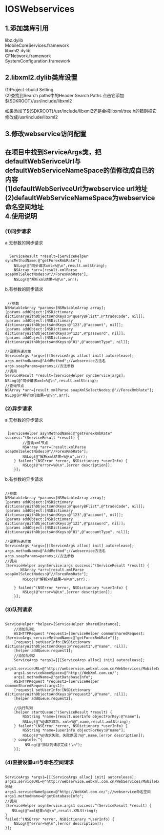 IOSWebservices
==============
1.添加类库引用
------------
libz.dylib<br/>
MobileCoreServices.framework<br/>
libxml2.dylib<br/>
CFNetwork.framework<br/>
SystemConfiguration.framework<br/>

2.libxml2.dylib类库设置
------------
(1)Project->build Setting<br/>
(2)查找到Search paths中的Header Search Paths 点击它添加${SDKROOT}/usr/include/libxml2<br/>

如果添加了${SDKROOT}/usr/include/libxml2还是会报libxml/tree.h的错则把它修改成/usr/include/libxml2<br/>

3.修改webservice访问配置
------------
在项目中找到ServiceArgs类，把defaultWebSerivceUrl与defaultWebServiceNameSpace的值修改成自已的内容<br/>
(1)defaultWebSerivceUrl为webservice url地址<br/>
(2)defaultWebServiceNameSpace为webservice命名空间地址<br/>
4.使用说明
------------
### (1)同步请求<br/>
a.无参数的同步请求<br/>
<pre><code>
  ServiceResult *result=[ServiceHelper syncMethodName:@"getForexRmbRate"];
    NSLog(@"同步请求xml=%@\n",result.xmlString);
    NSArray *arr=[result.xmlParse soapXmlSelectNodes:@"//ForexRmbRate"];
    NSLog(@"解析xml结果=%@\n",arr);
</code></pre>
b.有参数的同步请求
<pre><code>
 //参数
NSMutableArray *params=[NSMutableArray array];
[params addObject:[NSDictionary dictionaryWithObjectsAndKeys:@"queryBFlist",@"tradeCode", nil]];
[params addObject:[NSDictionary dictionaryWithObjectsAndKeys:@"123",@"account", nil]];
[params addObject:[NSDictionary dictionaryWithObjectsAndKeys:@"123",@"password", nil]];
[params addObject:[NSDictionary dictionaryWithObjectsAndKeys:@"01",@"accountType", nil]];
     
//设置传递对象
ServiceArgs *args=[[[ServiceArgs alloc] init] autorelease];
args.methodName=@"AddMethod";//webservice方法名
args.soapParams=params;//方法参数
//调用
ServiceResult *result=[ServiceHelper syncService:args];
NSLog(@"同步请求xml=%@\n",result.xmlString);
//查询节点
NSArray *arr=[result.xmlParse soapXmlSelectNodes:@"//ForexRmbRate"];    
NSLog(@"解析xml结果=%@\n",arr);
</code></pre>
### (2)异步请求
a.无参数的异步请求
<pre><code>
 [ServiceHelper asynMethodName:@"getForexRmbRate" success:^(ServiceResult *result) {
        //查询xml节点
        NSArray *arr=[result.xmlParse soapXmlSelectNodes:@"//ForexRmbRate"];
        NSLog(@"解析xml结果=%@\n",arr);
    } failed:^(NSError *error, NSDictionary *userInfo) {
        NSLog(@"error=%@\n",[error description]);
    }];
</code></pre>
b.有参数的异步请求
<pre><code>
//参数
NSMutableArray *params=[NSMutableArray array];
[params addObject:[NSDictionary dictionaryWithObjectsAndKeys:@"queryBFlist",@"tradeCode", nil]];
[params addObject:[NSDictionary dictionaryWithObjectsAndKeys:@"123",@"account", nil]];
[params addObject:[NSDictionary dictionaryWithObjectsAndKeys:@"123",@"password", nil]];
[params addObject:[NSDictionary dictionaryWithObjectsAndKeys:@"01",@"accountType", nil]];
     
//设置传递对象
ServiceArgs *args=[[[ServiceArgs alloc] init] autorelease];
args.methodName=@"AddMethod";//webservice方法名
args.soapParams=params;//方法参数
//调用
[ServiceHelper asynService:args success:^(ServiceResult *result) {
       NSArray *arr=[result.xmlParse soapXmlSelectNodes:@"//ForexRmbRate"];
        NSLog(@"解析xml结果=%@\n",arr);
        
    } failed:^(NSError *error, NSDictionary *userInfo) {
        NSLog(@"error=%@\n",[error description]);
    }]; 
</code></pre>
### (3)队列请求<br/>
<pre><code>
ServiceHelper *helper=[ServiceHelper sharedInstance];
    //添加队列1
    ASIHTTPRequest *request1=[ServiceHelper commonSharedRequest:[ServiceArgs serviceMethodName:@"getForexRmbRate"]];
    [request1 setUserInfo:[NSDictionary dictionaryWithObjectsAndKeys:@"request1",@"name", nil]];
    [helper addQueue:request1];
    //添加队列2
    ServiceArgs *args1=[[[ServiceArgs alloc] init] autorelease];
    args1.serviceURL=@"http://webservice.webxml.com.cn/WebServices/MobileCodeWS.asmx";
    args1.serviceNameSpace=@"http://WebXml.com.cn/";
    args1.methodName=@"getDatabaseInfo";
    ASIHTTPRequest *request2=[ServiceHelper commonSharedRequest:args1];
    [request1 setUserInfo:[NSDictionary dictionaryWithObjectsAndKeys:@"request2",@"name", nil]];
    [helper addQueue:request2];

    //执行队列
    [helper startQueue:^(ServiceResult *result) {
        NSString *name=[result.userInfo objectForKey:@"name"];
        NSLog(@"%@请求成功，xml=%@",name,result.xmlString);
    } failed:^(NSError *error, NSDictionary *userInfo) {
        NSString *name=[userInfo objectForKey:@"name"];
        NSLog(@"%@请求失败，失败原因:%@",name,[error description]);
    } complete:^{
         NSLog(@"排队列请求完成！\n");
    }];
</code></pre>
### (4)直接设置url与命名空间请求<br/>
<pre><code>
ServiceArgs *args1=[[[ServiceArgs alloc] init] autorelease];
args1.serviceURL=@"http://webservice.webxml.com.cn/WebServices/MobileCodeWS.asmx";//webservice地址
args1.serviceNameSpace=@"http://WebXml.com.cn/";//webservice命名空间
args1.methodName=@"getDatabaseInfo";
//调用
[ServiceHelper asynService:args1 success:^(ServiceResult *result) {        
   NSLog(@"xml结果=%@\n",result.XMLString);
} 
failed:^(NSError *error, NSDictionary *userInfo) {
    NSLog(@"error=%@\n",[error description]);
}];
</code></pre>

